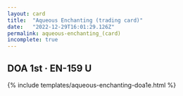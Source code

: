 ```yaml
---
layout: card
title:  "Aqueous Enchanting (trading card)"
date:   "2022-12-29T16:01:29.126Z"
permalink: aqueous-enchanting_(card)
incomplete: true
---
```


## DOA 1st &middot; EN-159 U

{% include templates/aqueous-enchanting-doa1e.html %}
